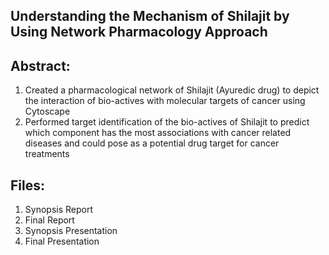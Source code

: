 ## Understanding the Mechanism of Shilajit by Using Network Pharmacology Approach

<b>Abstract:</b>
--------------------------------------------------

1. Created a pharmacological network of Shilajit (Ayuredic drug) to depict the interaction of bio-actives with molecular targets of cancer using Cytoscape <br/>
2. Performed target identification of the bio-actives of Shilajit to predict which component has the most associations with cancer related diseases and could pose as a potential drug target for cancer treatments

<b>Files:</b></br>
--------------------------------------------------
1. Synopsis Report
2. Final Report
3. Synopsis Presentation
4. Final Presentation
